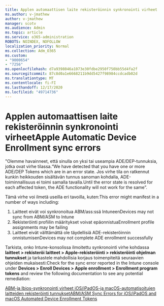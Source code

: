 ```yaml
---
title: Applen automaattisen laite rekisteröinnin synkronointi virheet
ms.author: v-jmathew
author: v-jmathew
manager: scotv
ms.audience: Admin
ms.topic: article
ms.service: o365-administration
ROBOTS: NOINDEX, NOFOLLOW
localization_priority: Normal
ms.collection: Adm_O365
ms.custom:
- "9000654"
- "7256"
ms.openlocfilehash: d7a9398046a1073e30fdbe2950f750bb55d4fa2f
ms.sourcegitcommit: 87c8d0a1e6668211b9dd5427f98984ccdcadb02d
ms.translationtype: MT
ms.contentlocale: fi-FI
ms.lasthandoff: 12/17/2020
ms.locfileid: "49714736"
---
```

# <a name="apple-automatic-device-enrollment-sync-errors"></a><span data-ttu-id="2344e-102">Applen automaattisen laite rekisteröinnin synkronointi virheet</span><span class="sxs-lookup"><span data-stu-id="2344e-102">Apple Automatic Device Enrollment sync errors</span></span>

<span data-ttu-id="2344e-103">"Olemme havainneet, että sinulla on yksi tai useampia ADE/DEP-tunnuksia, jotka ovat virhe tilassa.</span><span class="sxs-lookup"><span data-stu-id="2344e-103">“We have detected that you have one or more ADE/DEP Tokens which are in an error state.</span></span> <span data-ttu-id="2344e-104">Jos virhe tila on ratkennut kunkin heikkouden sisältävän tunnus sanoman kohdalla, ADE-toiminnallisuus ei toimi samalla tavalla.</span><span class="sxs-lookup"><span data-stu-id="2344e-104">Until the error state is resolved for each affected token, the ADE functionality will not work for the same”.</span></span>

<span data-ttu-id="2344e-105">Tämä virhe voi ilmetä useilla eri tavoilla, kuten:</span><span class="sxs-lookup"><span data-stu-id="2344e-105">This error might manifest in a number of ways including:</span></span>

1. <span data-ttu-id="2344e-106">Laitteet eivät voi synkronoitua ABM/ass:ssä Intuneen</span><span class="sxs-lookup"><span data-stu-id="2344e-106">Devices may not sync from ABM/ASM to Intune</span></span>
2. <span data-ttu-id="2344e-107">Rekisteröinti profiilin määritykset voivat epäonnistua</span><span class="sxs-lookup"><span data-stu-id="2344e-107">Enrollment profile assignments may be failing</span></span>
3. <span data-ttu-id="2344e-108">Laitteet eivät välttämättä ole täydellisiä ADE-rekisteröinnin onnistumisen</span><span class="sxs-lookup"><span data-stu-id="2344e-108">Devices may not complete ADE enrollment successfully</span></span>

<span data-ttu-id="2344e-109">Tarkista, onko Intune-konsolissa ilmoitettu synkronointi virhe kohdassa **laitteet > rekisteröi laitteet > Apple-rekisteröinti > rekisteröinti ohjelman tunnukset** ja tarkastele mahdollisia korjaus toimenpiteitä seuraavien ohjeiden mukaisesti:</span><span class="sxs-lookup"><span data-stu-id="2344e-109">Check for the sync error reported in the Intune console under **Devices > Enroll Devices > Apple enrollment > Enrollment program tokens** and review the following documentation to see any potential remediation:</span></span>

[<span data-ttu-id="2344e-110">ABM-ja Ibios-synkronointi virheet iOS/iPadOS-ja macOS-automatisoitujen laitteiden rekisteröinti tunnukset</span><span class="sxs-lookup"><span data-stu-id="2344e-110">ABM/ASM Sync Errors for iOS/iPadOS and macOS Automated Device Enrollment Tokens</span></span>](https://docs.microsoft.com/mem/intune/enrollment/troubleshoot-ios-enrollment-errors#resolutions-when-syncing-tokens-between-intune-and-abmasm-for-automated-device-enrollment)
